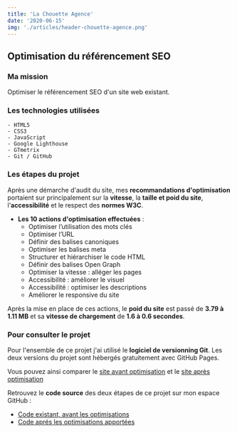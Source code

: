 ```yaml
---
title: 'La Chouette Agence'
date: '2020-06-15'
img: './articles/header-chouette-agence.png'
---
```

## Optimisation du référencement SEO

### Ma mission
Optimiser le référencement SEO d'un site web existant.

### Les technologies utilisées
    - HTML5 
    - CSS3 
    - JavaScript
    - Google Lighthouse
    - GTmetrix
    - Git / GitHub

### Les étapes du projet
Après une démarche d'audit du site, mes **recommandations d'optimisation** portaient sur principalement sur la **vitesse**, la **taille et poid du site**, l'**accessibilité** et le respect des **normes W3C**.

* **Les 10 actions d'optimisation effectuées** :
    * Optimiser l’utilisation des mots clés
    * Optimiser l’URL
    * Définir des balises canoniques
    * Optimiser les balises meta
    * Structurer et hiérarchiser le code HTML
    * Définir des balises Open Graph
    * Optimiser la vitesse : alléger les pages
    * Accessibilité : améliorer le visuel
    * Accessibilité : optimiser les descriptions
    * Améliorer le responsive du site

Après la mise en place de ces actions, le **poid du site** est passé de **3.79 à 1.11 MB** et sa **vitesse de chargement** de **1.6 à 0.6 secondes**.

### Pour consulter le projet
Pour l'ensemble de ce projet j'ai utilisé le **logiciel de versionning Git**. Les deux versions du projet sont hébergés gratuitement avec GitHub Pages. 

Vous pouvez ainsi comparer le [site avant optimisation](https://lilimly.github.io/la_chouette_agence_start/ "Lien vers le site avant optimisation") et le [site après optimisation](https://lilimly.github.io/la_chouette_agence/ "Lien vers le site après optimisation")

Retrouvez le **code source** des deux étapes de ce projet sur mon espace GitHub :  
* [Code existant, avant les optimisations](https://github.com/Lilimly/la_chouette_agence_start "Code source du site avant optimisation")
* [Code aprés les optimisations apportées](https://github.com/Lilimly/la_chouette_agence "Code source du site après optimisation")